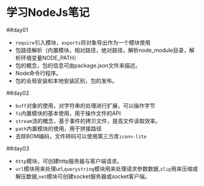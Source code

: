 # 学习NodeJs笔记

##day01

- ```require```引入模块，```exports```将对象导出作为一个模块使用
-  包路径解析（内置模块，相对路径，绝对路径，解析node_module目录，解析环境变量NODE_PATH）
-  包的概念，包的信息可由package.json文件来描述。
-  Node命令行程序。
-  包的全局安装和本地安装区别，包的发布。


##day02

- ```buff```对象的使用，对字符串的处理进行扩展，可以操作字节
-  ```fs```内置模块的基本使用，用于操作文件的API
-  ```stream```流的概念，基于事件的拷贝文件，提高文件读取效率。
-  ```path```内置模块的使用，用于拼接路径
-  去除BOM编码，文件转码可以使用第三方库```iconv-lite```

##day03

-  ```http```模块，可创建http服务器与客户端请求。
-  ```url```模块用来处理url,```querystring```模块用来处理请求参数数据,```zlip```用来压缩或解压数据,```net```模块可创建socket服务器或socket客户端。